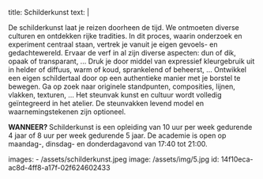 title: Schilderkunst
text: |
  <p>De schilderkunst laat je reizen doorheen de tijd.
  We ontmoeten diverse culturen en ontdekken
  rijke tradities. In dit proces, waarin onderzoek en
  experiment centraal staan, vertrek je vanuit je eigen
  gevoels- en gedachtewereld.
  Ervaar de verf in al zijn diverse aspecten: dun of dik,
  opaak of transparant, ... Druk je door middel van
  expressief kleurgebruik uit in helder of diffuus, warm
  of koud, sprankelend of beheerst, … Ontwikkel een
  eigen schildertaal door op een authentieke manier met
  je borstel te bewegen.
  Ga op zoek naar originele standpunten, composities,
  lijnen, vlakken, texturen, ...
  Het steunvak kunst en cultuur wordt volledig
  geïntegreerd in het atelier. De steunvakken levend
  model en waarnemingstekenen zijn optioneel.
  </p>
  <p><strong>WANNEER? </strong>Schilderkunst is een opleiding van 10
  uur per week gedurende 4 jaar of 8 uur per week
  gedurende 5 jaar.
  De academie is open op maandag-, dinsdag- en
  donderdagavond van 17:40 tot 21:00.
  </p>
images:
  - /assets/schilderkunst.jpeg
image: /assets/img/5.jpg
id: 14f10eca-ac8d-4ff8-a17f-02f624602433
